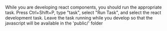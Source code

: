 While you are developing react components, you should run the appropriate task. Press Ctrl+Shift+P, type "task", select "Run Task", and select the react development task.
Leave the task running while you develop so that the javascript will be available in the 'public/' folder